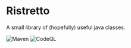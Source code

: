 # Ristretto
A small library of (hopefully) useful java classes.

![Maven](https://github.com/thomasleplus/ristretto/workflows/Maven/badge.svg)
![CodeQL](https://github.com/thomasleplus/ristretto/workflows/CodeQL/badge.svg)
